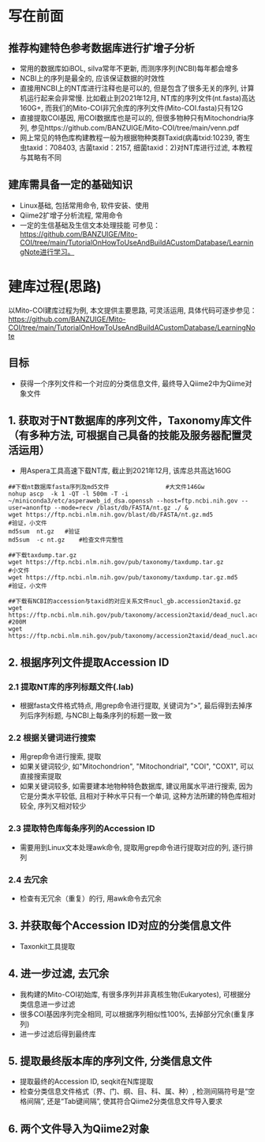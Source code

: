 # 写在前面
## 推荐构建特色参考数据库进行扩增子分析
- 常用的数据库如iBOL,  silva常年不更新, 而测序序列(NCBI)每年都会增多
- NCBI上的序列是最全的, 应该保证数据的时效性
- 直接用NCBI上的NT库进行注释也是可以的, 但是包含了很多无关的序列, 计算机运行起来会非常慢. 比如截止到2021年12月, NT库的序列文件(nt.fasta)高达160G+, 而我们的Mito-COI非冗余库的序列文件(Mito-COI.fasta)只有12G
- 直接提取COI基因, 用COI数据库也是可以的, 但很多物种只有Mitochondria序列, 参见https://github.com/BANZUIGE/Mito-COI/tree/main/venn.pdf
- 网上常见的特色库构建教程一般为根据物种类群Taxid(病毒txid:10239, 寄生虫taxid：708403, 古菌taxid：2157, 细菌taxid：2)对NT库进行过滤, 本教程与其略有不同
## 建库需具备一定的基础知识
- Linux基础, 包括常用命令, 软件安装、使用
- Qiime2扩增子分析流程, 常用命令
- 一定的生信基础及生信文本处理技能
  可参见：https://github.com/BANZUIGE/Mito-COI/tree/main/TutorialOnHowToUseAndBuildACustomDatabase/LearningNote进行学习。
# 建库过程(思路)
  以Mito-COI建库过程为例, 本文提供主要思路, 可灵活运用, 具体代码可逐步参见：https://github.com/BANZUIGE/Mito-COI/tree/main/TutorialOnHowToUseAndBuildACustomDatabase/LearningNote
## 目标
 - 获得一个序列文件和一个对应的分类信息文件, 最终导入Qiime2中为Qiime对象文件
## 1. 获取对于NT数据库的序列文件，Taxonomy库文件（有多种方法, 可根据自己具备的技能及服务器配置灵活运用）
- 用Aspera工具高速下载NT库, 截止到2021年12月, 该库总共高达160G
```
##下载nt数据库fasta序列及md5文件                #大文件146Gw
nohup ascp  -k 1 -QT -l 500m -T -i ~/miniconda3/etc/asperaweb_id_dsa.openssh --host=ftp.ncbi.nih.gov --user=anonftp --mode=recv /blast/db/FASTA/nt.gz ./ &
wget https://ftp.ncbi.nlm.nih.gov/blast/db/FASTA/nt.gz.md5             #验证，小文件
md5sum  nt.gz   #验证
md5sum  -c nt.gz    #检查文件完整性

##下载taxdump.tar.gz
wget https://ftp.ncbi.nlm.nih.gov/pub/taxonomy/taxdump.tar.gz              #小文件
wget https://ftp.ncbi.nlm.nih.gov/pub/taxonomy/taxdump.tar.gz.md5        #验证，小文件

##下载有NCBI的accession与taxid的对应关系文件nucl_gb.accession2taxid.gz
wget https://ftp.ncbi.nlm.nih.gov/pub/taxonomy/accession2taxid/dead_nucl.accession2taxid.gz      #200M
wget https://ftp.ncbi.nlm.nih.gov/pub/taxonomy/accession2taxid/dead_nucl.accession2taxid.gz.md5
```
## 2. 根据序列文件提取Accession ID
### 2.1 提取NT库的序列标题文件(.lab)
- 根据fasta文件格式特点, 用grep命令进行提取, 关键词为“>”, 最后得到去掉序列后序列标题, 与NCBI上每条序列的标题一致一致
### 2.2 根据关键词进行搜索
- 用grep命令进行搜索, 提取
- 如果关键词较少, 如"Mitochondrion", "Mitochondrial", "COI", "COX1", 可以直接搜索提取
- 如果关键词较多, 如需要建本地物种特色数据库, 建议用属水平进行搜索, 因为它是分类水平较低, 且相对于种水平只有一个单词, 这种方法所建的特色库相对较全, 序列又相对较少
### 2.3 提取特色库每条序列的Accession ID
- 需要用到Linux文本处理awk命令, 提取用grep命令进行提取对应的列, 逐行排列
### 2.4 去冗余
- 检查有无冗余（重复）的行, 用awk命令去冗余
## 3. 并获取每个Accession ID对应的分类信息文件
- Taxonkit工具提取
## 4. 进一步过滤, 去冗余
- 我构建的Mito-COI初始库,  有很多序列并非真核生物(Eukaryotes),  可根据分类信息进一步过滤
- 很多COI基因序列完全相同,  可以根据序列相似性100%,  去掉部分冗余(重复序列)
- 进一步过滤后得到最终库
## 5. 提取最终版本库的序列文件, 分类信息文件
- 提取最终的Accession ID,  seqkit在N库提取
- 检查分类信息文件格式（界、门、纲、目、科、属、种）, 检测间隔符号是“空格间隔”, 还是“Tab键间隔”, 使其符合Qiime2分类信息文件导入要求
## 6. 两个文件导入为Qiime2对象

  

